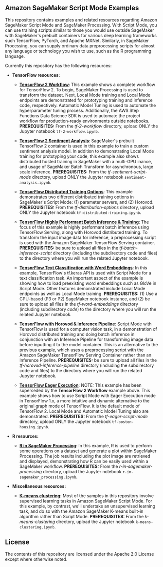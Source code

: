 ## Amazon SageMaker Script Mode Examples

This repository contains examples and related resources regarding Amazon SageMaker Script Mode and SageMaker Processing. With Script Mode, you can use training scripts similar to those you would use outside SageMaker with SageMaker's prebuilt containers for various deep learning frameworks such TensorFlow, PyTorch, and Apache MXNet.  Similarly, in SageMaker Processing, you can supply ordinary data preprocessing scripts for almost any language or technology you wish to use, such as the R programming language.  

Currently this repository has the following resources:

- **TensorFlow resources:**  

  - [**TensorFlow 2 Workflow**](tf-2-workflow):  This example shows a complete workflow for TensorFlow 2.  To begin, SageMaker Processing is used to transform the dataset.  Next, Local Mode training and Local Mode endpoints are demonstrated for prototyping training and inference code, respectively.  Automatic Model Tuning is used to automate the hyperparameter tuning process.  Additionally, the AWS Step Functions Data Science SDK is used to automate the project workflow for production-ready environments outside notebooks.  **PREREQUISITES:**  From the *tf-2-workflow* directory, upload ONLY the Jupyter notebook `tf-2-workflow.ipynb`.  

  - [**TensorFlow 2 Sentiment Analysis**](tf-sentiment-script-mode):  SageMaker's prebuilt TensorFlow 2 container is used in this example to train a custom sentiment analysis model. In addition to demonstrating Local Mode training for prototyping your code, this example also shows distributed hosted training in SageMaker with a multi-GPU inance, and usage of SageMaker Batch Transform for asynchronous, large scale inference. **PREREQUISITES:**  From the *tf-sentiment-script-mode* directory, upload ONLY the Jupyter notebook `sentiment-analysis.ipynb`.  

  - [**TensorFlow Distributed Training Options**](tf-distribution-options): This example demonstrates two different distributed training options in SageMaker's Script Mode:  (1) parameter servers, and (2) Horovod. **PREREQUISITES:**  From the *tf-distribution-options* directory, upload ONLY the Jupyter notebook `tf-distributed-training.ipynb`.

  - [**TensorFlow Highly Performant Batch Inference & Training**](tf-batch-inference-script):  The focus of this example is highly performant batch inference using TensorFlow Serving, along with Horovod distributed training. To transform the input image data for inference, a preprocessing script is used with the Amazon SageMaker TensorFlow Serving container.  **PREREQUISITES:**  be sure to upload all files in the *tf-batch-inference-script* directory (including the subdirectory code and files) to the directory where you will run the related Jupyter notebook.  

  - [**TensorFlow Text Classification with Word Embeddings**](tf-word-embeddings): In this example, TensorFlow's tf.keras API is used with Script Mode for a text classification task. An important aspect of the example is showing how to load preexisting word embeddings such as GloVe in Script Mode.  Other features demonstrated include Local Mode endpoints as well as Local Mode training. **PREREQUISITES:**  (1) Use a GPU-based (P3 or P2) SageMaker notebook instance, and (2) be sure to upload all files in the *tf-word-embeddings* directory (including subdirectory *code*) to the directory where you will run the related Jupyter notebook. 

  - [**TensorFlow with Horovod & Inference Pipeline**](tf-horovod-inference-pipeline):  Script Mode with TensorFlow is used for a computer vision task, in a demonstration of Horovod distributed training and doing batch inference in conjunction with an Inference Pipeline for transforming image data before inputting it to the model container. This is an alternative to the previous example, which uses a preprocessing script with the Amazon SageMaker TensorFlow Serving Container rather than an Inference Pipeline. **PREREQUISITES:**  be sure to upload all files in the *tf-horovod-inference-pipeline* directory (including the subdirectory code and files) to the directory where you will run the related Jupyter notebook.  

  - [**TensorFlow Eager Execution**](tf-eager-script-mode):  NOTE:  This example has been superseded by the **TensorFlow 2 Workflow** example above.  This example shows how to use Script Mode with Eager Execution mode in TensorFlow 1.x, a more intuitive and dynamic alternative to the original graph mode of TensorFlow.  It is the default mode of TensorFlow 2.  Local Mode and Automatic Model Tuning also are demonstrated. **PREREQUISITES:**  From the *tf-eager-script-mode* directory, upload ONLY the Jupyter notebook `tf-boston-housing.ipynb`.  


- **R resources:**  

  - [**R in SageMaker Processing**](r-in-sagemaker-processing): In this example, R is used to perform some operations on a dataset and generate a plot within SageMaker Processing.  The job results including the plot image are retrieved and displayed, demonstrating how R can be easily used within a SageMaker workflow. **PREREQUISITES:**  From the *r-in-sagemaker-processing* directory, upload the Jupyter notebook `r-in-sagemaker_processing.ipynb`.
  


- **Miscellaneous resources:**  

  - [**K-means clustering**](k-means-clustering): Most of the samples in this repository involve supervised learning tasks in Amazon SageMaker Script Mode.  For this example, by contrast, we'll undertake an unsupervised learning task, and do so with the Amazon SageMaker K-means built-in algorithm rather than Script Mode.  **PREREQUISITES:**  From the *k-means-clustering* directory, upload the Jupyter notebook `k-means-clustering.ipynb`.
  


## License

The contents of this repository are licensed under the Apache 2.0 License except where otherwise noted. 
